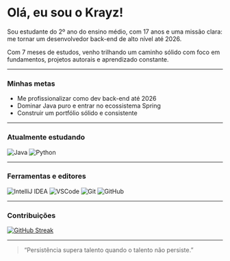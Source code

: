 # Olá, eu sou o Krayz!

Sou estudante do 2º ano do ensino médio, com 17 anos e uma missão clara: me tornar um desenvolvedor back-end de alto nível até 2026.

Com 7 meses de estudos, venho trilhando um caminho sólido com foco em fundamentos, projetos autorais e aprendizado constante.

---

### **Minhas metas**
- Me profissionalizar como dev back-end até 2026  
- Dominar Java puro e entrar no ecossistema Spring  
- Construir um portfólio sólido e consistente

---

### **Atualmente estudando**
![Java](https://img.shields.io/badge/Java-%23ED8B00.svg?style=for-the-badge&logo=openjdk&logoColor=white)
![Python](https://img.shields.io/badge/Python-%2314354C.svg?style=for-the-badge&logo=python&logoColor=white)

---

### **Ferramentas e editores**
![IntelliJ IDEA](https://img.shields.io/badge/IntelliJIDEA-%23000000.svg?style=for-the-badge&logo=intellij-idea&logoColor=white)
![VSCode](https://img.shields.io/badge/VSCode-%23007ACC.svg?style=for-the-badge&logo=visual-studio-code&logoColor=white)
![Git](https://img.shields.io/badge/Git-%23F05033.svg?style=for-the-badge&logo=git&logoColor=white)
![GitHub](https://img.shields.io/badge/GitHub-%23121011.svg?style=for-the-badge&logo=github&logoColor=white)

---

### **Contribuições**
[![GitHub Streak](https://streak-stats.demolab.com?user=HeyKrayz&theme=tokyonight&date_format=j%20M%5B%20Y%5D)](https://git.io/streak-stats)

---

> “Persistência supera talento quando o talento não persiste.”